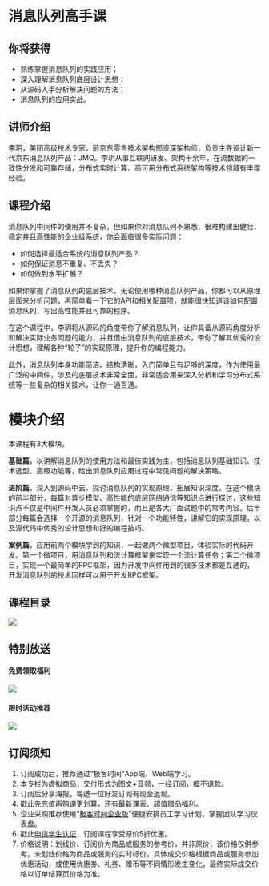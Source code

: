 # 消息队列高手课

## 你将获得

*   熟练掌握消息队列的实践应用；
*   深入理解消息队列底层设计思想；
*   从源码入手分析解决问题的方法；
*   消息队列的应用实战。

  

## 讲师介绍

李玥，美团高级技术专家，前京东零售技术架构部资深架构师，负责主导设计新一代京东消息队列产品：JMQ。李玥从事互联网研发、架构十余年，在流数据的一致性分发和可靠存储，分布式实时计算、高可用分布式系统架构等技术领域有丰厚经验。

  

## 课程介绍

消息队列中间件的使用并不复杂，但如果你对消息队列不熟悉，很难构建出健壮、稳定并且高性能的企业级系统，你会面临很多实际问题：

*   如何选择最适合系统的消息队列产品？
*   如何保证消息不重复、不丢失？
*   如何做到水平扩展？

如果你掌握了消息队列的底层技术，无论使用哪种消息队列产品，你都可以从原理层面来分析问题，再简单看一下它的API和相关配置项，就能很快知道该如何配置消息队列，写出高性能并且可靠的程序。

在这个课程中，李玥将从源码的角度带你了解消息队列，让你具备从源码角度分析和解决实际业务问题的能力，并且借由消息队列的底层技术，带你了解其优秀的设计思想，理解各种“轮子”的实现原理，提升你的编程能力。

此外，消息队列本身功能简洁、结构清晰，入门简单且有足够的深度，作为使用最广泛的中间件，涉及的底层技术非常全面，非常适合用来深入分析和学习分布式系统等一些复杂的相关技术，让你一通百通。

# 模块介绍

本课程有3大模块。

**基础篇**，以讲解消息队列的使用方法和最佳实践为主，包括消息队列基础知识、技术选型、高级功能等，给出消息队列应用过程中常见问题的解决策略。

**进阶篇**，深入到源码中去，探讨消息队列的实现原理，拓展知识深度。在这个模块的前半部分，每篇对异步模型、高性能的底层网络通信等知识点进行探讨，这些知识点不仅是中间件开发人员必须掌握的，而且是各大厂面试题中的常考内容。后半部分每篇会选择一个开源的消息队列，针对一个功能特性，讲解它的实现原理，以及源代码中优秀的设计思想和好的编程技巧。

**案例篇**，应用前两个模块学到的知识，一起做两个微型项目，体验实际的代码开发。第一个微项目，用消息队列和流计算框架来实现一个流计算任务；第二个微项目，实现一个最简单的RPC框架，因为开发中间件用到的很多技术都是互通的，开发消息队列的技术同样可以用于开发RPC框架。

  

## 课程目录

![](https://static001.geekbang.org/resource/image/49/1a/49601f6a26608a3f0564a0f07d69eb1a.jpg)

  

## 特别放送

#### 免费领取福利

[![](https://static001.geekbang.org/resource/image/3b/f4/3bdf677ae6490acb5f2899985e9337f4.jpg?wh=1029x315)](https://time.geekbang.org/article/455497)

#### 限时活动推荐

[![](https://static001.geekbang.org/resource/image/67/a0/6720f5d50b4b38abbf867facdef728a0.png?wh=1035x360)](https://shop18793264.m.youzan.com/wscgoods/detail/2fmoej9krasag5p?dc_ps=2913145716543073286.200001)

  

## 订阅须知

1.  订阅成功后，推荐通过“极客时间”App端、Web端学习。
2.  本专栏为虚拟商品，交付形式为图文+音频，一经订阅，概不退款。
3.  订阅后分享海报，每邀一位好友订阅有现金返现。
4.  戳此[先充值再购课更划算](https://shop18793264.m.youzan.com/wscgoods/detail/2fmoej9krasag5p?scan=1&activity=none&from=kdt&qr=directgoods_1541158976&shopAutoEnter=1)，还有最新课表、超值赠品福利。
5.  企业采购推荐使用“[极客时间企业版](https://b.geekbang.org/?utm_source=geektime&utm_medium=columnintro&utm_campaign=newregister&gk_source=2021020901_gkcolumnintro_newregister)”便捷安排员工学习计划，掌握团队学习仪表盘。
6.  戳此[申请学生认证](https://promo.geekbang.org/activity/student-certificate?utm_source=geektime&utm_medium=caidanlan1)，订阅课程享受原价5折优惠。
7.  价格说明：划线价、订阅价为商品或服务的参考价，并非原价，该价格仅供参考。未划线价格为商品或服务的实时标价，具体成交价格根据商品或服务参加优惠活动，或使用优惠券、礼券、赠币等不同情形发生变化，最终实际成交价格以订单结算页价格为准。

